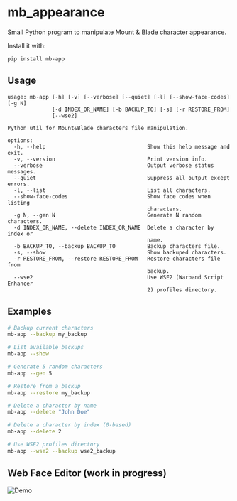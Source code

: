 # mb_appearance
Small Python program to manipulate Mount &amp; Blade character appearance.

Install it with:

`pip install mb-app`

## Usage

    usage: mb-app [-h] [-v] [--verbose] [--quiet] [-l] [--show-face-codes] [-g N]
                  [-d INDEX_OR_NAME] [-b BACKUP_TO] [-s] [-r RESTORE_FROM]
                  [--wse2]

    Python util for Mount&Blade characters file manipulation.

    options:
      -h, --help                                Show this help message and exit.
      -v, --version                             Print version info.
      --verbose                                 Output verbose status messages.
      --quiet                                   Suppress all output except errors.
      -l, --list                                List all characters.
      --show-face-codes                         Show face codes when listing
                                                characters.
      -g N, --gen N                             Generate N random characters.
      -d INDEX_OR_NAME, --delete INDEX_OR_NAME  Delete a character by index or
                                                name.
      -b BACKUP_TO, --backup BACKUP_TO          Backup characters file.
      -s, --show                                Show backuped characters.
      -r RESTORE_FROM, --restore RESTORE_FROM   Restore characters file from
                                                backup.
      --wse2                                    Use WSE2 (Warband Script Enhancer
                                                2) profiles directory.

## Examples

```bash
# Backup current characters
mb-app --backup my_backup

# List available backups  
mb-app --show

# Generate 5 random characters
mb-app --gen 5

# Restore from a backup
mb-app --restore my_backup

# Delete a character by name
mb-app --delete "John Doe"

# Delete a character by index (0-based)
mb-app --delete 2

# Use WSE2 profiles directory
mb-app --wse2 --backup wse2_backup
```

## Web Face Editor (work in progress)

![Demo](https://github.com/doppelmarker/mb_appearance/blob/main/M%26B%20Face%20Editor%20MVP.gif)
